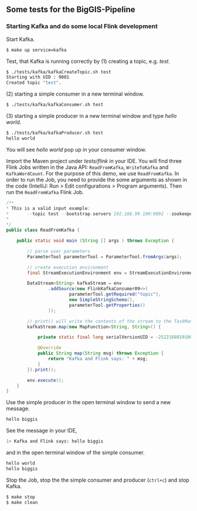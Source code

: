 ## Some tests for the BigGIS-Pipeline

### Starting Kafka and do some local Flink development

Start Kafka.
```sh
$ make up service=kafka
```
Test, that Kafka is running correctly by (1) creating a topic, e.g. _test_.
```sh
$ ./tests/kafka/kafkaCreateTopic.sh test
Starting with UID : 9001
Created topic "test".
```
(2) starting a simple consumer in a new terminal window.
```sh
$ ./tests/kafka/kafkaConsumer.sh test
```
(3) starting a simple producer in a new terminal window and type _hello world_.
```sh
$ ./tests/kafka/kafkaProducer.sh test
hello world
```
You will see _hello world_ pop up in your consumer window.

Import the Maven project under _tests/flink_ in your IDE. You will find three Flink Jobs written in the Java API: ```ReadFromKafka```, ```WriteToKafka``` and ```KafkaWordCount```. For the purpose of this demo, we use ```ReadFromKafka```. In order to run the Job, you need to provide the some arguments as shown in the code (IntelliJ: Run > Edit configurations > Program arguments). Then run the ```ReadFromKafka``` Flink Job.
```Java
/**
* This is a valid input example:
* 		--topic test --bootstrap.servers 192.168.99.100:9092 --zookeeper.connect 192.168.99.100:2181 --group.id myGroup
*
*/
public class ReadFromKafka {

    public static void main (String [] args ) throws Exception {

        // parse user parameters
        ParameterTool parameterTool = ParameterTool.fromArgs(args);

        // create execution environment
        final StreamExecutionEnvironment env = StreamExecutionEnvironment.getExecutionEnvironment();

        DataStream<String> kafkaStream = env
                .addSource(new FlinkKafkaConsumer09<>(
                        parameterTool.getRequired("topic"),
                        new SimpleStringSchema(),
                        parameterTool.getProperties()
                ));

        // print() will write the contents of the stream to the TaskManager's standard out stream
        kafkaStream.map(new MapFunction<String, String>() {

            private static final long serialVersionUID = -2522168019108009712L;

            @Override
            public String map(String msg) throws Exception {
                return "Kafka and Flink says: " + msg;
            }
        }).print();

        env.execute();
    }
}
```
Use the simple producer in the open terminal window to send a new message.
```sh
hello biggis
```
See the message in your IDE,
```sh
1> Kafka and Flink says: hello biggis
```
and in the open terminal window of the simple consumer.
```sh
hello world
hello biggis
```
Stop the Job, stop the the simple consumer and producer (```ctrl+c```) and stop Kafka.
```sh
$ make stop
$ make clean
```
